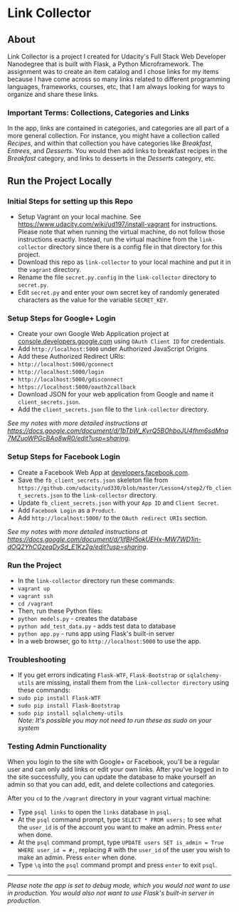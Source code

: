 # Link Collector

## About
Link Collector is a project I created for Udacity's Full Stack Web Developer Nanodegree that is built with Flask, a Python Microframework. The assignment was to create an item catalog and I chose links for my items because I have come across so many links related to different programming languages, frameworks, courses, etc, that I am always looking for ways to organize and share these links.

### Important Terms: Collections, Categories and Links
In the app, links are contained in categories, and categories are all part of a more general collection. For instance, you might have a collection called <em>Recipes</em>, and within that collection you have categories like <em>Breakfast</em>, <em>Entrees</em>, and <em>Desserts</em>. You would then add links to breakfast recipes in the <em>Breakfast</em> category, and links to desserts in the <em>Desserts</em> category, etc.

## Run the Project Locally

### Initial Steps for setting up this Repo
* Setup Vagrant on your local machine. See https://www.udacity.com/wiki/ud197/install-vagrant for instructions. Please note that when running the virtual machine, do not follow those instructions exactly. Instead, run the virtual machine from the `link-collector` directory since there is a config file in that directory for this project.
* Download this repo as `link-collector` to your local machine and put it in the `vagrant` directory.
* Rename the file `secret.py.config` in the `link-collector` directory to `secret.py`.
* Edit `secret.py` and enter your own secret key of randomly generated characters as the value for the variable `SECRET_KEY`.

### Setup Steps for Google+ Login
* Create your own Google Web Application project at [console.developers.google.com](https://console.developers.google.com) using `OAuth Client ID` for credentials.
* Add `http://localhost:5000` under Authorized JavaScript Origins 
* Add these Authorized Redirect URIs:
 * `http://localhost:5000/gconnect`
 * `http://localhost:5000/login`
 * `http://localhost:5000/gdisconnect`
 * `https://localhost:5000/oauth2callback`
* Download JSON for your web application from Google and name it `client_secrets.json`.
* Add the `client_secrets.json` file to the `link-collector` directory.

<em>See my notes with more detailed instructions at https://docs.google.com/document/d/1bTbW_KyrQ5BOhboJU4fhm6sdMnq7MZuoWPGcBAo8wR0/edit?usp=sharing</em>.

### Setup Steps for Facebook Login
* Create a Facebook Web App at [developers.facebook.com](https://developers.facebook.com).
* Save the `fb_client_secrets.json` skeleton file from 
`https://github.com/udacity/ud330/blob/master/Lesson4/step2/fb_client_secrets.json` to the `link-collector` directory.
* Update `fb_client_secrets.json` with your `App ID` and `Client Secret`.
* Add `Facebook Login` as a `Product`.
* Add `http://localhost:5000/` to the `OAuth redirect URIs` section.

<em>See my notes with more detailed instructions at https://docs.google.com/document/d/1jfBH5okUEHx-MW7WD1in-dOQ2YhCGzeqDySd_E1Kz2g/edit?usp=sharing</em>.

### Run the Project
* In the `link-collector` directory run these commands:
 * `vagrant up`
 * `vagrant ssh`
 * `cd /vagrant`
* Then, run these Python files:
 * `python models.py` - creates the database
 * `python add_test_data.py` - adds test data to database
 * `python app.py` - runs app using Flask's built-in server
* In a web browser, go to `http://localhost:5000` to use the app.

### Troubleshooting 
* If you get errors indicating `Flask-WTF`, `Flask-Bootstrap` or `sqlalchemy-utils` are missing, install them from the `link-collector directory` using these commands:
 * `sudo pip install Flask-WTF`
 * `sudo pip install Flask-Bootstrap`
 * `sudo pip install sqlalchemy-utils`
<br><em>Note: It's possible you may not need to run these as sudo on your system</em>

### Testing Admin Functionality
When you login to the site with Google+ or Facebook, you'll be a regular user and can only add links or edit your own links. After you've logged in to the site successfully, you can update the database to make yourself an admin so that you can add, edit, and delete collections and categories.

After you `cd` to the `/vagrant` directory in your vagrant virtual machine:
* Type `psql links` to open the `links` database in `psql`.
* At the `psql` command prompt, type `SELECT * FROM users;` to see what the `user_id` is of the account you want to make an admin. Press `enter` when done.
* At the `psql` command prompt, type `UPDATE users SET is_admin = True WHERE user_id = #;`, replacing # with the `user_id` of the user you wish to make an admin. Press `enter` when done.
* Type `\q` into the `psql` command prompt and press `enter` to exit `psql`.
<hr>
 <em>Please note the app is set to debug mode, which you would not want to use in production. You would also not want to use Flask's built-in server in production.</em>
